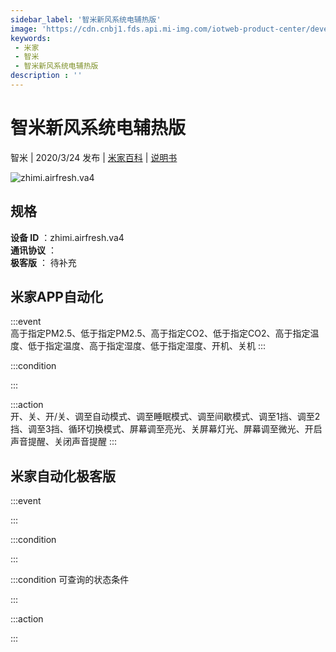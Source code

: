 ```yaml
---
sidebar_label: '智米新风系统电辅热版'
image: 'https://cdn.cnbj1.fds.api.mi-img.com/iotweb-product-center/developer_1566281755171dzW21vhZ.png?GalaxyAccessKeyId=AKVGLQWBOVIRQ3XLEW&amp;Expires=9223372036854775807&amp;Signature=yXr5/qAPL7K30I0EpL1lvzEBC2Q='
keywords: 
 - 米家
 - 智米
 - 智米新风系统电辅热版
description : ''
---
```

# 智米新风系统电辅热版

智米 | 2020/3/24 发布 | [米家百科](https://home.mi.com/webapp/content/baike/product/index.html?model=zhimi.airfresh.va4) | [说明书](https://home.mi.com/views/introduction.html?model=zhimi.airfresh.va4&region=cn)

![zhimi.airfresh.va4](https://cdn.cnbj1.fds.api.mi-img.com/iotweb-product-center/developer_1566281755171dzW21vhZ.png?GalaxyAccessKeyId=AKVGLQWBOVIRQ3XLEW&amp;Expires=9223372036854775807&amp;Signature=yXr5/qAPL7K30I0EpL1lvzEBC2Q=)

## 规格  
> 
**设备 ID** ：zhimi.airfresh.va4  
**通讯协议** ：  
**极客版**  ： 待补充 


## 米家APP自动化  

:::event  
高于指定PM2.5、低于指定PM2.5、高于指定CO2、低于指定CO2、高于指定温度、低于指定温度、高于指定湿度、低于指定湿度、开机、关机
:::

:::condition  

:::

:::action   
开、关、开/关、调至自动模式、调至睡眠模式、调至间歇模式、调至1挡、调至2挡、调至3挡、循环切换模式、屏幕调至亮光、关屏幕灯光、屏幕调至微光、开启声音提醒、关闭声音提醒
:::

## 米家自动化极客版  

:::event  

:::

:::condition  

:::

:::condition 可查询的状态条件  

:::

:::action  

:::

        
